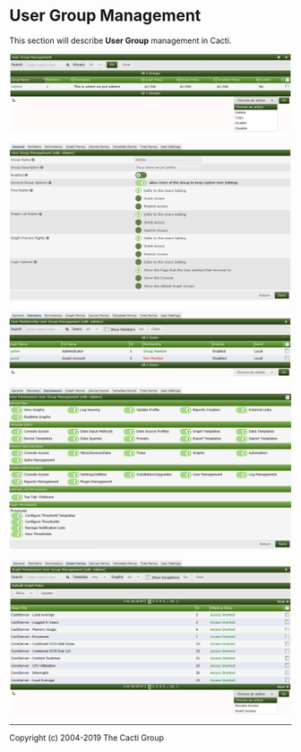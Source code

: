 # User Group Management

This section will describe **User Group** management in Cacti.

![User Groups](images/user-groups.png)

![User Groups General](images/user-groups-edit-general.png)

![User Groups Members](images/user-groups-edit-members.png)

![User Groups Realm Permissions](images/user-groups-edit-permissions.png)

![User Groups Graph Permissions](images/user-groups-edit-graph-permissions.png)

---
Copyright (c) 2004-2019 The Cacti Group
